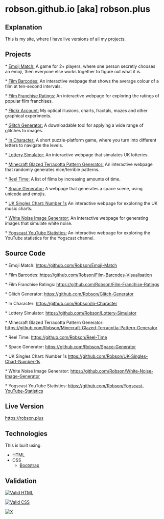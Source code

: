 # robson.github.io [aka] robson.plus

## Explanation

This is my site, where I have live versions of all my projects.

## Projects
<p>
* <a href="https://robson.plus/emoji-match/">Emoji Match:</a>
A game for 2+ players, where one person secretly chooses an emoji, then everyone else works together to figure out what it is.
</p>

<p>
* <a href="https://robson.plus/film-barcodes/">Film Barcodes:</a>
An interactive webpage that shows the average colour of a film at ten-second intervals.
</p>

<p>
* <a href="https://robson.plus/film-franchise-ratings/">Film Franchise Ratings:</a>
An interactive webpage for exploring the ratings of popular film franchises.
</p>

<p>
* <a href="https://www.flickr.com/photos/_robson_/">Flickr Account:</a>
My optical illusions, charts, fractals, mazes and other graphical experiments.
</p>

<p>
* <a href="https://github.com/Robson/Glitch-Generator/">Glitch Generator:</a>
A downloadable tool for applying a wide range of glitches to images.
</p>

<p>
* <a href="https://robson.plus/in-character/">In Character:</a>
A short puzzle-platform game, where you turn into different letters to navigate the levels.
</p>

<p>
* <a href="https://robson.plus/lottery-simulator/">Lottery Simulator:</a>
An interactive webpage that simulates UK lotteries.
</p>

<p>
* <a href="https://robson.plus/minecraft-glazed-terracotta-pattern-generator/">Minecraft Glazed Terracotta Pattern Generator:</a>
An interactive webpage that randomly generates nice/terrible patterns.
</p>

<p>
* <a href="https://robson.plus/reel-time/">Reel Time:</a>
A list of films by increasing amounts of time.
</p>

<p>
* <a href="https://robson.plus/space-generator/">Space Generator:</a>
A webpage that generates a space scene, using unicode and emojis.
</p>

<p>
* <a href="https://robson.plus/number-1s/">UK Singles Chart: Number 1s</a>
An interactive webpage for exploring the UK music charts.
</p>

<p>
* <a href="https://robson.plus/white-noise-image-generator/">White Noise Image Generator:</a>
An interactive webpage for generating images that simulate white noise.
</p>

<p>
* <a href="https://robson.plus/yogscast-youtube-statistics/">Yogscast YouTube Statistics:</a>
An interactive webpage for exploring the YouTube statistics for the Yogscast channel.
</p>

## Source Code

<p>
* Emoji Match:
  <a href="https://github.com/Robson/Emoji-Match">https://github.com/Robson/Emoji-Match</a>
</p>

<p>
* Film Barcodes:
  <a href="https://github.com/Robson/Film-Barcodes-Visualisation">https://github.com/Robson/Film-Barcodes-Visualisation</a>
</p>

<p>
* Film Franchise Ratings:
<a href="https://github.com/Robson/Film-Franchise-Ratings">https://github.com/Robson/Film-Franchise-Ratings</a>
</p>


<p>
* Glitch Generator:
<a href="https://github.com/Robson/Glitch-Generator">https://github.com/Robson/Glitch-Generator</a>
</p>

<p>
* In Character:
<a href="https://github.com/Robson/In-Character">https://github.com/Robson/In-Character</a>
</p>

<p>
* Lottery Simulator:
<a href="https://github.com/Robson/Lottery-Simulator">https://github.com/Robson/Lottery-Simulator</a>
</p>

<p>
* Minecraft Glazed Terracotta Pattern Generator:
<a href="https://github.com/Robson/Minecraft-Glazed-Terracotta-Pattern-Generator">https://github.com/Robson/Minecraft-Glazed-Terracotta-Pattern-Generator</a>
</p>

<p>
* Reel Time:
<a href="https://github.com/Robson/Reel-Time">https://github.com/Robson/Reel-Time</a>
</p>

<p>
* Space Generator:
<a href="https://github.com/Robson/Space-Generator">https://github.com/Robson/Space-Generator</a>
</p>

<p>
* UK Singles Chart: Number 1s
<a href="https://github.com/Robson/UK-Singles-Chart-Number-1s">https://github.com/Robson/UK-Singles-Chart-Number-1s</a>
</p>

<p> 
* White Noise Image Generator: 
<a href="https://github.com/Robson/White-Noise-Image-Generator">https://github.com/Robson/White-Noise-Image-Generator</a> 
</p> 

<p> 
* Yogscast YouTube Statistics: 
<a href="https://github.com/Robson/Yogscast-YouTube-Statistics">https://github.com/Robson/Yogscast-YouTube-Statistics</a> 
</p>

## Live Version

<a href="https://robson.plus">https://robson.plus</a>

## Technologies

This is built using:
 * HTML
 * CSS
   * <a href="https://github.com/twbs/bootstrap">Bootstrap</a>

## Validation

<a href="https://validator.w3.org/nu/?doc=https%3A%2F%2Frobson.plus"><img src="https://www.w3.org/Icons/valid-html401-blue" alt="Valid HTML" /></a>

<a href="http://jigsaw.w3.org/css-validator/validator?uri=https%3A%2F%2Frobson.plus%2Frobson.css&profile=css3svg&usermedium=all&warning=1"><img src="https://jigsaw.w3.org/css-validator/images/vcss-blue" alt="Valid CSS" /></a>   

[![X](https://www.codefactor.io/repository/github/robson/robson.github.io/badge?style=flat-square)](https://www.codefactor.io/repository/github/robson/robson.github.io)
